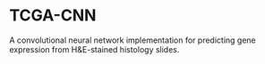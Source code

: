 # TCGA-CNN
A convolutional neural network implementation for predicting gene expression from H&amp;E-stained histology slides.
